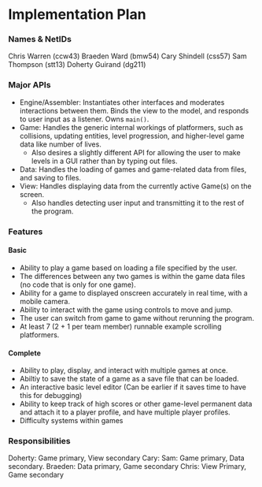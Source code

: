 # Implementation Plan

### Names & NetIDs

Chris Warren (ccw43)
Braeden Ward (bmw54)
Cary Shindell (css57)
Sam Thompson (stt13)
Doherty Guirand (dg211)

### Major APIs
- Engine/Assembler: Instantiates other interfaces and moderates interactions between them. Binds the view to the model, and responds to user input as a listener. Owns ``main()``.
- Game: Handles the generic internal workings of platformers, such as collisions, updating entities, level progression, and higher-level game data like number of lives.
    - Also desires a slightly different API for allowing the user to make levels in a GUI rather than by typing out files.
- Data: Handles the loading of games and game-related data from files, and saving to files.
- View: Handles displaying data from the currently active Game(s) on the screen.
    - Also handles detecting user input and transmitting it to the rest of the program.

### Features

#### Basic
- Ability to play a game based on loading a file specified by the user.
- The differences between any two games is within the game data files (no code that is only for one game).
- Ability for a game to displayed onscreen accurately in real time, with a mobile camera.
- Ability to interact with the game using controls to move and jump.
- The user can switch from game to game without rerunning the program.
- At least 7 (2 + 1 per team member) runnable example scrolling platformers.

#### Complete
- Ability to play, display, and interact with multiple games at once.
- Abiltiy to save the state of a game as a save file that can be loaded.
- An interactive basic level editor (Can be earlier if it saves time to have this for debugging)
- Ability to keep track of high scores or other game-level permanent data and attach it to a player profile, and have multiple player profiles.
- Difficulty systems within games

### Responsibilities

Doherty: Game primary, View secondary
Cary: 
Sam: Game primary, Data secondary.
Braeden: Data primary, Game secondary
Chris: View Primary, Game secondary

